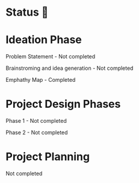 # Status 📝

# Ideation Phase
 Problem Statement - Not completed
 
 Brainstroming and idea generation - Not completed
 
 Emphathy Map - Completed
 
# Project Design Phases
Phase 1 - Not completed

Phase 2 - Not completed

# Project Planning
Not completed
